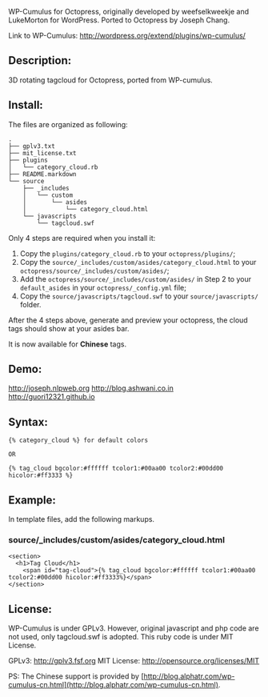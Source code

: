 
WP-Cumulus for Octopress, originally developed by weefselkweekje and LukeMorton for WordPress.
Ported to Octopress by Joseph Chang.

Link to WP-Cumulus: http://wordpress.org/extend/plugins/wp-cumulus/

Description:
------------
3D rotating tagcloud for Octopress, ported from WP-cumulus.

Install:
--------
The files are organized as following:
```
.
├── gplv3.txt
├── mit_license.txt
├── plugins
│   └── category_cloud.rb
├── README.markdown
└── source
    ├── _includes
    │   └── custom
    │       └── asides
    │           └── category_cloud.html
    └── javascripts
        └── tagcloud.swf
```
Only 4 steps are required when you install it:

1. Copy the `plugins/category_cloud.rb` to your `octopress/plugins/`;
2. Copy the `source/_includes/custom/asides/category_cloud.html` to your `octopress/source/_includes/custom/asides/`;
3. Add the `octopress/source/_includes/custom/asides/` in Step 2 to your `default_asides` in your `octopress/_config.yml` file;
4. Copy the `source/javascripts/tagcloud.swf` to your `source/javascripts/` folder.

After the 4 steps above, generate and preview your octopress, the cloud tags should show at your asides bar.

It is now available for **Chinese** tags.

Demo:
--------
http://joseph.nlpweb.org
http://blog.ashwani.co.in
http://guori12321.github.io

Syntax:
-------
    {% category_cloud %} for default colors

    OR

    {% tag_cloud bgcolor:#ffffff tcolor1:#00aa00 tcolor2:#00dd00 hicolor:#ff3333 %}

Example:
--------
In template files, add the following markups.

### source/_includes/custom/asides/category_cloud.html ###

    <section>
      <h1>Tag Cloud</h1>
        <span id="tag-cloud">{% tag_cloud bgcolor:#ffffff tcolor1:#00aa00 tcolor2:#00dd00 hicolor:#ff3333%}</span>
    </section>

License:
---------
WP-Cumulus is under GPLv3. However, original javascript and php code are not used, only tagcloud.swf
is adopted. This ruby code is under MIT License.

GPLv3: http://gplv3.fsf.org
MIT License: http://opensource.org/licenses/MIT

PS: The Chinese support is provided by [http://blog.alphatr.com/wp-cumulus-cn.html](http://blog.alphatr.com/wp-cumulus-cn.html).
